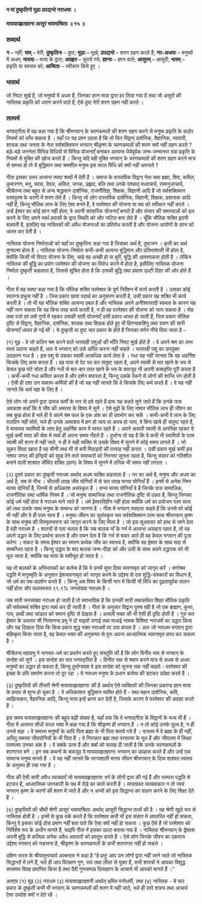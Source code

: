 #### न मां दुष्कृतिनो मूढाः प्रपद्यन्ते नराधमाः ।
#### माययापहृतज्ञाना आसुरं भावमाश्रिताः ॥ १५ ॥

### शब्दार्थ

**न** – नहीं; **माम्** – मेरी; **दुष्कृतिनः** – दुष्ट; **मूढाः** – मूर्ख; **प्रपद्यन्ते** – शरण ग्रहण करते हैं; **नर-अधमाः** – मनुष्यों में अधम; **मायया** – माया के द्वारा; **अपहृत** – चुराये गये; **ज्ञानाः** – ज्ञान वाले; **आसुरम्** – आसुरी; **भावम्** – प्रकृति या स्वभाव को; **आश्रिताः** – स्वीकार किये हुए ।

### भावार्थ

जो निपट मूर्ख हैं, जो मनुष्यों में अधम हैं, जिनका ज्ञान माया द्वारा हर लिया गया है तथा जो असुरों की नास्तिक प्रकृति को धारण करने वाले हैं, ऐसे दुष्ट मेरी शरण ग्रहण नहीं करते ।

### तात्पर्य

भगवद्गीता में यह कहा गया है कि श्रीभगवान् के चरणकमलों की शरण ग्रहण करने से मनुष्य प्रकृति के कठोर नियमों को लाँघ सकता है । यहाँ पर यह प्रश्न उठता है कि तो फिर विद्वान् दार्शनिक, वैज्ञानिक, व्यापारी, शासक तथा जनता के नेता सर्वशक्तिमान भगवान् श्रीकृष्ण के चरणकमलों की शरण क्यों नहीं ग्रहण करते ? बड़े-बड़े जननेता विभिन्न विधियों से विभिन्न योजनाएँ बनाकर अत्यन्त धैर्यपूर्वक जन्म-जन्मान्तर तक प्रकृति के नियमों से मुक्ति की खोज करते हैं । किन्तु यदि वही मुक्ति भगवान् के चरणकमलों की शरण ग्रहण करने मात्र से सम्भव हो तो ये बुद्धिमान तथा श्रमशील मनुष्य इस सरल विधि को क्यों नहीं अपनाते ?

गीता इसका उत्तर अत्यन्त स्पष्ट शब्दों में देती है । समाज के वास्तविक विद्वान् नेता यथा ब्रह्मा, शिव, कपिल, कुमारगण, मनु, व्यास, देवल, असित, जनक, प्रह्लाद, बलि तथा उनके पश्चात् मध्वाचार्य, रामानुजाचार्य, श्रीचैतन्य तथा बहुत से अन्य श्रद्धावान दार्शनिक, राजनीतिज्ञ, शिक्षक, विज्ञानी आदि हैं जो सर्वशक्तिमान परमपुरुष के चरणों में शरण लेते हैं । किन्तु जो लोग वास्तविक दार्शनिक, विज्ञानी, शिक्षक, प्रशासक आदि नहीं हैं, किन्तु भौतिक लाभ के लिए ऐसा बनते हैं, वे परमेश्वर की योजना या पथ को स्वीकार नहीं करते । उन्हें ईश्वर का कोई ज्ञान नहीं होता; वे अपनी सांसारिक योजनाएँ बनाते हैं और संसार की समस्याओं को हल करने के लिए अपने व्यर्थ प्रयासों के द्वारा स्थिति को और जटिल बना लेते हैं । चूँकि भौतिक शक्ति इतनी बलवती है, इसलिए वह नास्तिकों की अवैध योजनाओं का प्रतिरोध करती है और योजना आयोगों के ज्ञान को ध्वस्त कर देती है ।

नास्तिक योजना निर्माताओं को यहाँ पर दुष्कृतिनः कहा गया है जिसका अर्थ है, दुष्टजन । कृती का अर्थ पुण्यात्मा होता है । नास्तिक योजना-निर्माता कभी-कभी अत्यन्त बुद्धिमान और प्रतिभाशाली भी होता है, क्योंकि किसी भी विराट योजना के लिए, चाहे वह अच्छी हो या बुरी, बुद्धि की आवश्यकता होती है । लेकिन नास्तिक की बुद्धि का प्रयोग परमेश्वर की योजना का विरोध करने में होता है, इसीलिए नास्तिक योजना निर्माता दुष्कृती कहलाता है, जिससे सूचित होता है कि उसकी बुद्धि तथा प्रयास उल्टी दिशा की ओर होते हैं ।

गीता में यह स्पष्ट कहा गया है कि भौतिक शक्ति परमेश्वर के पूर्ण निर्देशन में कार्य करती है । उसका कोई स्वतन्त्र प्रभुत्व नहीं है । जिस प्रकार छाया पदार्थ का अनुसरण करती है, उसी प्रकार यह शक्ति भी कार्य करती है । तो भी यह भौतिक शक्ति अत्यन्त प्रबल है और नास्तिक अपने अनीश्वरवादी स्वभाव के कारण यह नहीं जान सकता कि वह किस तरह कार्य करती है, न ही वह परमेश्वर की योजना को जान सकता है । मोह तथा रजो एवं तमो गुणों में रहकर उसकी सारी योजनाएँ उसी प्रकार ध्वस्त हो जाती हैं, जिस प्रकार भौतिक दृष्टि से विद्वान्, वैज्ञानिक, दार्शनिक, शासक तथा शिक्षक होते हुए भी हिरण्यकशिपु तथा रावण की सारी योजनाएँ ध्वस्त हो गई थीं । ये दुष्कृती या दुष्ट चार प्रकार के होते हैं जिनका वर्णन नीचे दिया जाता है –

(१) मूढ़ - वे जो कठिन श्रम करने वाले भारवाही पशुओं की भाँति निपट मूर्ख होते हैं । वे अपने श्रम का लाभ स्वयं उठाना चाहते हैं, अतः वे भगवान् को उसे अर्पित करना नहीं चाहते । भारवाही पशु का उपयुक्त उदाहरण गधा है । इस पशु से उसका स्वामी अत्यधिक कार्य लेता है । गधा यह नहीं जानता कि वह अहर्निश किसके लिए काम करता है । वह घास से पेट भर कर संतुष्ट रहता है, अपने स्वामी से मार खाने के भय से केवल कुछ घंटे सोता है और गधी से बार-बार लात खाने के भय के बावजूद भी अपनी कामतृप्ति पूरी करता है । कभी-कभी गधा कविता करता है और दर्शन बघारता है, किन्तु उसके रेंकने से लोगों की शान्ति भंग होती है । ऐसी ही दशा उन सकाम-कर्मियों की है जो यह नहीं जानते कि वे किसके लिए कर्म करते हैं । वे यह नहीं जानते कि कर्म यज्ञ के लिए है ।

ऐसे लोग जो अपने द्वारा उत्पन्न कर्मों के भार से दबे रहते हैं प्रायः यह कहते सुने जाते हैं कि उनके पास अवकाश कहाँ कि वे जीव की अमरता के विषय में सुनें । ऐसे मूढों के लिए नश्वर भौतिक लाभ ही जीवन का सब कुछ होता है भले ही वे अपने श्रम फल के एक अंश का ही उपभोग कर सकें । कभी-कभी वे लाभ के लिए रातदिन नहीं सोते, भले ही उनके आमाशय में व्रण हो जाय या अपच हो जाय, वे बिना खाये ही संतुष्ट रहते हैं, वे मायामय स्वामियों के लाभ हेतु अहर्निश काम में व्यस्त रहते हैं । अपने असली स्वामी से अनभिज्ञ रहकर ये मूर्ख कर्मी माया की सेवा में व्यर्थ ही अपना समय गँवाते हैं । दुर्भाग्य तो यह है कि वे कभी भी स्वामियों के परम स्वामी की शरण में नहीं जाते, न ही वे सही व्यक्ति से उसके विषय में सुनने में कोई समय लगाते हैं । जो सूकर विष्ठा खाता है वह चीनी तथा घी से बनी मिठाइयों की परवाह नहीं करता । उसी प्रकार मूर्ख कर्मी इस नश्वर जगत् की इन्द्रियों को सुख देने वाले समाचारों को निरन्तर सुनता रहता है, किन्तु संसार को गतिशील बनाने वाली शाश्वत जीवित शक्ति (प्राण) के विषय में सुनने में तनिक भी समय नहीं लगाता ।

(२) दूसरे प्रकार का दुष्कृती नराधम अर्थात् अधम व्यक्ति कहलाता है । नर का अर्थ है, मनुष्य और अधम का अर्थ है, सब से नीच । चौरासी लाख जीव योनियों में से चार लाख मानव योनियाँ हैं । इनमें से अनेक निम्न मानव योनियाँ हैं, जिनमें से अधिकांश असंस्कृत हैं । सभ्य मानव योनियाँ वे हैं जिनके पास सामाजिक, राजनीतिक तथा धार्मिक नियम हैं । जो मनुष्य सामाजिक तथा राजनीतिक दृष्टि से उन्नत हैं, किन्तु जिनका कोई धर्म नहीं होता वे नराधम माने जाते हैं । धर्म ईश्वरविहीन नहीं होता क्योंकि धर्म का प्रयोजन परम सत्य को तथा उसके साथ मनुष्य के सम्बन्ध को जानना है । गीता में भगवान् स्पष्टतः कहते हैं कि उनसे परे कोई भी नहीं और वे ही परम सत्य हैं । मनुष्य-जीवन का सुसंस्कृत रूप सर्वशक्तिमान परम सत्य श्रीभगवान् कृष्ण के साथ मनुष्य की विस्मृतभावना को जागृत करने के लिए मिला है । जो इस सुअवसर को हाथ से जाने देता है वही नराधम है । शास्त्रों से पता चलता है कि जब बालक माँ के गर्भ में अत्यन्त असहाय रहता है, तो वह अपने उद्धार के लिए प्रार्थना करता है और वचन देता है कि गर्भ से बाहर आते ही वह केवल भगवान् की पूजा करेगा । संकट के समय ईश्वर का स्मरण प्रत्येक जीव का स्वभाव है, क्योंकि वह ईश्वर के साथ सदा से सम्बन्धित रहता है । किन्तु उद्धार के बाद बालक जन्म-पीड़ा को और उसी के साथ अपने उद्धारक को भी भूल जाता है, क्योंकि वह माया के वशीभूत हो जाता है ।

यह तो बालकों के अभिभावकों का कर्तव्य है कि वे उनमें सुप्त दिव्य भावनामृत को जागृत करें । वर्णाश्रम पद्धति में मनुस्मृति के अनुसार ईशभावनामृत को जागृत करने के उद्देश्य से दस शुद्धि-संस्कारों का विधान है, जो धर्म का पथ-प्रदर्शन करते हैं । किन्तु अब विश्व के किसी भाग में किसी भी विधि का दृढ़तापूर्वक पालन नहीं होता और फलस्वरूप ९९.९% जनसंख्या नराधम है ।

जब सारी जनसंख्या नराधम हो जाती है तो स्वाभाविक है कि उनकी सारी तथाकथित शिक्षा भौतिक प्रकृति की सर्वसमर्थ शक्ति द्वारा व्यर्थ कर दी जाती है । गीता के अनुसार विद्वान् पुरुष वही है जो एक ब्राह्मण, कुत्ता, गाय, हाथी तथा चांडाल को समान दृष्टि से देखता है । असली भक्त की भी ऐसी ही दृष्टि होती है । गुरु रूप ईश्वर के अवतार श्री नित्यानन्द प्रभु ने दो भाइयों जगाई तथा माधाई नामक विशिष्ट नराधमों का उद्धार किया और यह दिखला दिया कि किस प्रकार शुद्ध भक्त नराधमों पर दया करता है । अतः जो नराधम भगवान् द्वारा बहिष्कृत किया जाता है, वह केवल भक्त की अनुकम्पा से पुनः अपना आध्यात्मिक भावनामृत प्राप्त कर सकता है ।

श्रीचैतन्य महाप्रभु ने भागवत-धर्म का प्रवर्तन करते हुए संस्तुति की है कि लोग विनीत भाव से भगवान् के सन्देश को सुनें । इस सन्देश का सार भगवद्गीता है । विनीत भाव से श्रवण करने मात्र से अधम से अधम मनुष्यों का उद्धार हो सकता है, किन्तु दुर्भाग्यवश वे इस सन्देश को सुनना तक नहीं चाहते - परमेश्वर की इच्छा के प्रति समर्पण करना तो दूर रहा । ये नराधम मनुष्य के प्रधान कर्तव्य की डटकर उपेक्षा करते हैं ।

(३) दुष्कृतियों की तीसरी श्रेणी माययापहृतज्ञानाः की है अर्थात् ऐसे व्यक्तियों की जिनका प्रकाण्ड ज्ञान माया के प्रभाव से शून्य हो चुका है । ये अधिकांशतः बुद्धिमान व्यक्ति होते हैं - यथा महान दार्शनिक, कवि, साहित्यकार, वैज्ञानिक आदि, किन्तु माया इन्हें भ्रान्त कर देती है, जिसके कारण ये परमेश्वर की अवज्ञा करते हैं ।

इस समय माययापहृतज्ञानाः की बहुत बड़ी संख्या है, यहाँ तक कि वे भगवद्गीता के विद्वानों के मध्य भी हैं । गीता में अत्यन्त सीधी सरल भाषा में कहा गया है कि श्रीकृष्ण ही भगवान् हैं । न तो कोई उनके तुल्य है, न ही उनसे बड़ा । वे समस्त मनुष्यों के आदि पिता ब्रह्मा के भी पिता बताये गये हैं । वास्तव में वे ब्रह्मा के ही नहीं, अपितु समस्त जीवयोनियों के भी पिता हैं । वे निराकार ब्रह्म तथा परमात्मा के मूल हैं और जीवात्मा में स्थित परमात्मा उनका अंश है । वे सबके उत्स हैं और सबों को सलाह दी जाती है कि उनके चरणकमलों के शरणागत बनें । इन सब कथनों के बावजूद ये माययापहृतज्ञानाः भगवान् का उपहास करते हैं और उन्हें एक सामान्य मनुष्य मानते हैं । वे यह नहीं जानते कि भाग्यशाली मानव जीवन श्रीभगवान् के दिव्य शाश्वत स्वरूप के अनुरूप ही रचा गया है ।

गीता की ऐसी सारी अवैध व्याख्याएँ जो माययापहृतज्ञानाः वर्ग के लोगों द्वारा की गई हैं और परम्परा पद्धति से हटकर हैं, आध्यात्मिक जानकारी के पथ में रोड़े का कार्य करती हैं । मायाग्रस्त व्याख्याकार न तो स्वयं भगवान् कृष्ण के चरणों की शरण में जाते हैं और न अन्यों को इस सिद्धान्त का पालन करने के लिए शिक्षा देते हैं ।

(४) दुष्कृतियों की चौथी श्रेणी आसुरं भावमाश्रिताः अर्थात् आसुरी सिद्धान्त वालों की है । यह श्रेणी खुले रूप से नास्तिक होती है । इनमें से कुछ तर्क करते हैं कि परमेश्वर कभी भी इस संसार में अवतरित नहीं हो सकता, किन्तु वे इसका कोई ठोस प्रमाण नहीं बता पाते कि ऐसा क्यों नहीं हो सकता । कुछ ऐसे हैं जो परमेश्वर को निर्विशेष रूप के अधीन मानते हैं, यद्यपि गीता में इसका उल्टा बताया गया है । नास्तिक श्रीभगवान् के द्वेषवश अपनी बुद्धि से कल्पित अनेक अवैध अवतारों को प्रस्तुत करते हैं । ऐसे लोग जिनके जीवन का एकमात्र उद्देश्य भगवान् को नकारना है, श्रीकृष्ण के चरणकमलों के कभी शरणागत नहीं हो सकते ।

दक्षिण भारत के श्रीयामुनाचार्य अल्बन्दरु ने कहा है “हे प्रभु! आप उन लोगों द्वारा नहीं जाने जाते जो नास्तिक सिद्धान्तों में लगे हैं, भले ही आप विलक्षण गुण, रूप तथा लीला से युक्त हैं, सभी शास्त्रों ने आपका विशुद्ध सत्त्वमय विग्रह प्रमाणित किया है तथा दैवी गुणसम्पन्न दिव्यज्ञान के आचार्य भी आपको मानते हैं ।”

अतएव (१) मूढ़ (२) नराधम (३) माययापहृतज्ञानी अर्थात् भ्रमित मनोधर्मी, तथा (४) नास्तिक - ये चार प्रकार के दुष्कृती कभी भी भगवान् के चरणकमलों की शरण में नहीं जाते, भले ही सारे शास्त्र तथा आचार्य ऐसा उपदेश क्यों न देते रहें ।